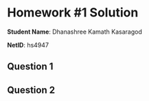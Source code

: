 # Homework #1 Solution
**Student Name**:  Dhanashree Kamath Kasaragod

**NetID**: hs4947

## Question 1

## Question 2
